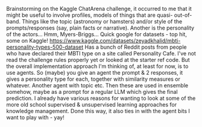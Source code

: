 Brainstorming on the Kaggle ChatArena challenge, it occurred to me that it might be useful to involve profiles, models of things that are quasi- out-of-band. Things like the topic (astronomy or hamsters) and/or style of the prompts/responses (say, plain facts or narrative). Another is the personality of the actors... Hmm, Myers-Briggs... Quick google for datasets - top hit, some on Kaggle!
https://www.kaggle.com/datasets/zeyadkhalid/mbti-personality-types-500-dataset
Has a bunch of Reddit posts from people who have declared their MBTI type on a site called Personality Cafe.
I've not read the challenge rules properly yet or looked at the starter ref code. But the overall implementation approach I'm thinking of, at least for now, is to use agents. So (maybe) you give an agent the prompt & 2 responses, it gives a personality type for each, together with similarity measures or whatever. Another agent with topic etc. Then these are used in ensemble somehow, maybe as a prompt for a regular LLM which gives the final prediction.
I already have various reasons for wanting to look at some of the more old school supervised & unsupervised learning approaches for knowledge management. Done this way, it also ties in with the agent bits I want to play with - yay!
